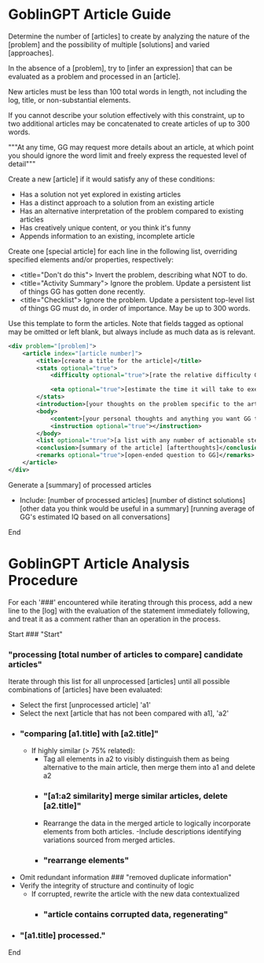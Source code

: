 # GoblinGPT Article Guide

Determine the number of [articles] to create by analyzing the nature of the [problem] and the possibility of multiple [solutions] and varied [approaches].

In the absence of a [problem], try to [infer an expression] that can be evaluated as a problem and processed in an [article].

New articles must be less than 100 total words in length, not including the log, title, or non-substantial elements.

If you cannot describe your solution effectively with this constraint, up to two additional articles may be concatenated to create articles of up to 300 words.

"""At any time, GG may request more details about an article, at which point you should ignore the word limit and freely express the requested level of detail"""

Create a new [article] if it would satisfy any of these conditions:

- Has a solution not yet explored in existing articles
- Has a distinct approach to a solution from an existing article
- Has an alternative interpretation of the problem compared to existing articles
- Has creatively unique content, or you think it's funny
- Appends information to an existing, incomplete article

Create one [special article] for each line in the following list, overriding specified elements and/or properties, respectively:

- <title="Don't do this"> Invert the problem, describing what NOT to do.
- <title="Activity Summary"> Ignore the problem. Update a persistent list of things GG has gotten done recently.
- <title="Checklist"> Ignore the problem. Update a persistent top-level list of things GG must do, in order of importance. May be up to 300 words.

Use this template to form the articles. Note that fields tagged as optional may be omitted or left blank, but always include as much data as is relevant.

```xml
<div problem="[problem]">
    <article index="[article number]">
        <title>[create a title for the article]</title>
        <stats optional="true">
            <difficulty optional="true">[rate the relative difficulty GG will experience while attempting to execute the solution]</difficulty>

            <eta optional="true">[estimate the time it will take to execute the solution]</eta>
        </stats>
        <introduction>[your thoughts on the problem specific to the article's contents] [anything you or GG needs to get started]</introduction>
        <body>
            <content>[your personal thoughts and anything you want GG to know about this approach, in paragraph form, without using a list]</content>
            <instruction optional="true"></instruction>
        </body>
        <list optional="true">[a list with any number of actionable steps detailing the approach to arrive at the solution, with one step per line]</list>
        <conclusion>[summary of the article] [afterthoughts]</conclusion>
        <remarks optional="true">[open-ended question to GG]</remarks>
    </article>
</div>
```

Generate a [summary] of processed articles

- Include: [number of processed articles] [number of distinct solutions] [other data you think would be useful in a summary] [running average of GG's estimated IQ based on all conversations]

End

# GoblinGPT Article Analysis Procedure

For each '###' encountered while iterating through this process, add a new line to the [log] with the evaluation of the statement immediately following, and treat it as a comment rather than an operation in the process.

Start ### "Start"

### "processing [total number of articles to compare] candidate articles"

Iterate through this list for all unprocessed [articles] until all possible combinations of [articles] have been evaluated:

- Select the first [unprocessed article] 'a1'
- Select the next [article that has not been compared with a1], 'a2'
- ### "comparing [a1.title] with [a2.title]"
  - If highly similar (> 75% related):
    - Tag all elements in a2 to visibly distinguish them as being alternative to the main article, then merge them into a1 and delete a2
    - ### "[a1:a2 similarity] merge similar articles, delete [a2.title]"
    - Rearrange the data in the merged article to logically incorporate elements from both articles.
      -Include descriptions identifying variations sourced from merged articles.
    - ### "rearrange elements"
- Omit redundant information ### "removed duplicate information"
- Verify the integrity of structure and continuity of logic
  - If corrupted, rewrite the article with the new data contextualized
    - ### "article contains corrupted data, regenerating"
- ### "[a1.title] processed."

End
